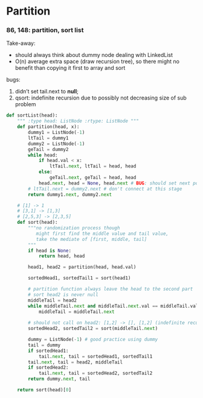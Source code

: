 # Partition

### 86, 148: partition, sort list

Take-away:   
- should always think about dummy node dealing with LinkedList  
- O\(n\) average extra space \(draw recursion tree\), so there might no benefit than copying it first to array and sort

bugs: 

1. didn’t set tail.next to **null**;   
2. qsort: indefinite recursion due to possibly not decreasing size of sub problem

```python
def sortList(head): 
    """ :type head: ListNode :rtype: ListNode """ 
    def partition(head, x):
        dummy1 = ListNode(-1) 
        ltTail = dummy1 
        dummy2 = ListNode(-1) 
        geTail = dummy2
        while head:
            if head.val < x:
                ltTail.next, ltTail = head, head
            else:
                geTail.next, geTail = head, head
            head.next, head = None, head.next # BUG: should set next pointer NULL
        # ltTail.next = dummy2.next # don't connect at this stage
        return dummy1.next, dummy2.next

    # [1] -> 1
    # [3,1] -> [1,3]
    # [2,5,3] -> [2,3,5]
    def sort(head):
        """no randomization process though
           might first find the middle value and tail value,  
           take the mediate of [first, middle, tail] 
        """
        if head is None:
            return head, head

        head1, head2 = partition(head, head.val)

        sortedHead1, sortedTail1 = sort(head1)

        # partition function always leave the head to the second part
        # sort head2 is never null
        middleTail = head2
        while middleTail.next and middleTail.next.val == middleTail.val:
            middleTail = middleTail.next
        
        # should not call on head2: [1,2] -> [], [1,2] (indefinite recursion)
        sortedHead2, sortedTail2 = sort(middleTail.next) 

        dummy = ListNode(-1) # good practice using dummy
        tail = dummy
        if sortedHead1:
            tail.next, tail = sortedHead1, sortedTail1
        tail.next, tail = head2, middleTail
        if sortedHead2:
            tail.next, tail = sortedHead2, sortedTail2
        return dummy.next, tail

    return sort(head)[0]
```

